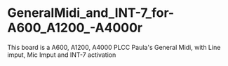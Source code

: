 # GeneralMidi_and_INT-7_for-A600_A1200_-A4000r
This board is a A600, A1200, A4000 PLCC Paula's General Midi, with Line imput, Mic Imput and INT-7 activation
